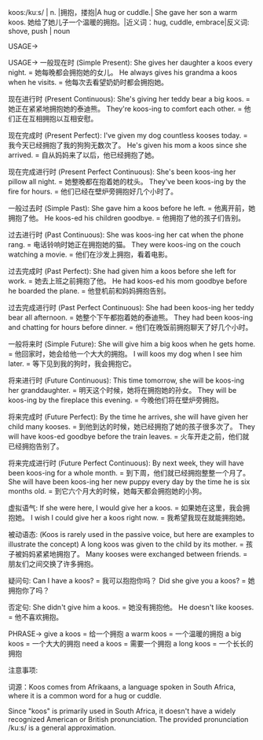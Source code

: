 koos:/kuːs/ | n. |拥抱，搂抱|A hug or cuddle.| She gave her son a warm koos. 她给了她儿子一个温暖的拥抱。|近义词：hug, cuddle, embrace|反义词: shove, push | noun

USAGE->

USAGE->
一般现在时 (Simple Present):
She gives her daughter a koos every night. = 她每晚都会拥抱她的女儿。
He always gives his grandma a koos when he visits. = 他每次去看望奶奶时都会拥抱她。

现在进行时 (Present Continuous):
She's giving her teddy bear a big koos. = 她正在紧紧地拥抱她的泰迪熊。
They're koos-ing to comfort each other. = 他们正在互相拥抱以互相安慰。

现在完成时 (Present Perfect):
I've given my dog countless kooses today. = 我今天已经拥抱了我的狗狗无数次了。
He's given his mom a koos since she arrived. = 自从妈妈来了以后，他已经拥抱了她。

现在完成进行时 (Present Perfect Continuous):
She's been koos-ing her pillow all night. = 她整晚都在抱着她的枕头。
They've been koos-ing by the fire for hours. = 他们已经在壁炉旁拥抱好几个小时了。

一般过去时 (Simple Past):
She gave him a koos before he left. = 他离开前，她拥抱了他。
He koos-ed his children goodbye. = 他拥抱了他的孩子们告别。

过去进行时 (Past Continuous):
She was koos-ing her cat when the phone rang. = 电话铃响时她正在拥抱她的猫。
They were koos-ing on the couch watching a movie. = 他们在沙发上拥抱，看着电影。

过去完成时 (Past Perfect):
She had given him a koos before she left for work. = 她去上班之前拥抱了他。
He had koos-ed his mom goodbye before he boarded the plane. = 他登机前和妈妈拥抱告别。

过去完成进行时 (Past Perfect Continuous):
She had been koos-ing her teddy bear all afternoon. = 她整个下午都抱着她的泰迪熊。
They had been koos-ing and chatting for hours before dinner. = 他们在晚饭前拥抱聊天了好几个小时。

一般将来时 (Simple Future):
She will give him a big koos when he gets home. = 他回家时，她会给他一个大大的拥抱。
I will koos my dog when I see him later. = 等下见到我的狗时，我会拥抱它。

将来进行时 (Future Continuous):
This time tomorrow, she will be koos-ing her granddaughter. = 明天这个时候，她将在拥抱她的孙女。
They will be koos-ing by the fireplace this evening. = 今晚他们将在壁炉旁拥抱。

将来完成时 (Future Perfect):
By the time he arrives, she will have given her child many kooses. = 到他到达的时候，她已经拥抱了她的孩子很多次了。
They will have koos-ed goodbye before the train leaves. = 火车开走之前，他们就已经拥抱告别了。


将来完成进行时 (Future Perfect Continuous):
By next week, they will have been koos-ing for a whole month. = 到下周，他们就已经拥抱整整一个月了。
She will have been koos-ing her new puppy every day by the time he is six months old. = 到它六个月大的时候，她每天都会拥抱她的小狗。


虚拟语气:
If she were here, I would give her a koos. = 如果她在这里，我会拥抱她。
I wish I could give her a koos right now. = 我希望我现在就能拥抱她。

被动语态: (Koos is rarely used in the passive voice, but here are examples to illustrate the concept)
A long koos was given to the child by its mother. = 孩子被妈妈紧紧地拥抱了。
Many kooses were exchanged between friends. = 朋友们之间交换了许多拥抱。

疑问句:
Can I have a koos? = 我可以抱抱你吗？
Did she give you a koos? = 她拥抱你了吗？

否定句:
She didn't give him a koos. = 她没有拥抱他。
He doesn't like kooses. = 他不喜欢拥抱。

PHRASE->
give a koos = 给一个拥抱
a warm koos = 一个温暖的拥抱
a big koos = 一个大大的拥抱
need a koos = 需要一个拥抱
a long koos =  一个长长的拥抱


注意事项:

词源：Koos comes from Afrikaans, a language spoken in South Africa, where it is a common word for a hug or cuddle.

Since "koos" is primarily used in South Africa, it doesn't have a widely recognized American or British pronunciation. The provided pronunciation /kuːs/ is a general approximation.
